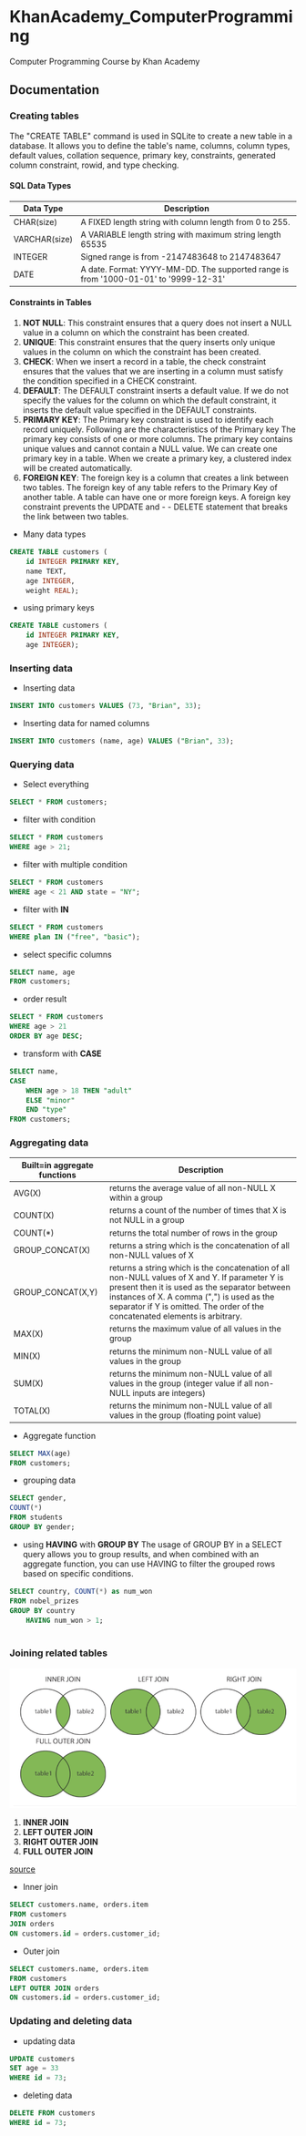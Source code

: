 # KhanAcademy_ComputerProgramming
Computer Programming Course by Khan Academy

## Documentation
###  Creating tables
The "CREATE TABLE" command is used in SQLite to create a new table in a database. It allows you to define the table's name, columns, column types, default values, collation sequence, primary key, constraints, generated column constraint, rowid, and type checking.

#### SQL Data Types
| Data Type      | Description |
| ----------- | ----------- |
| CHAR(size)      |  A FIXED length string with column length from 0 to 255.      |
| VARCHAR(size)   | A VARIABLE length string with maximum string length 65535        |
| INTEGER      | Signed range is from -2147483648 to 2147483647       |
| DATE   | A date. Format: YYYY-MM-DD. The supported range is from '1000-01-01' to '9999-12-31'        |

#### Constraints in Tables
1. **NOT NULL**: This constraint ensures that a query does not insert a NULL value in a column on which the constraint has been created.
2. **UNIQUE**: This constraint ensures that the query inserts only unique values in the column on which the constraint has been created.
3. **CHECK**: When we insert a record in a table, the check constraint ensures that the values that we are inserting in a column must satisfy the condition specified in a CHECK constraint.
4. **DEFAULT**: The DEFAULT constraint inserts a default value. If we do not specify the values for the column on which the default constraint, it inserts the default value specified in the DEFAULT constraints.
5. **PRIMARY KEY**: The Primary key constraint is used to identify each record uniquely. Following are the characteristics of the Primary key
The primary key consists of one or more columns.
The primary key contains unique values and cannot contain a NULL value.
We can create one primary key in a table.
When we create a primary key, a clustered index will be created automatically.
6. **FOREIGN KEY**: The foreign key is a column that creates a link between two tables. The foreign key of any table refers to the Primary Key of another table. A table can have one or more foreign keys. A foreign key constraint prevents the UPDATE and - - DELETE statement that breaks the link between two tables.

- Many data types

```sql
CREATE TABLE customers (
    id INTEGER PRIMARY KEY, 
    name TEXT, 
    age INTEGER, 
    weight REAL);
```
- using primary keys

```sql
CREATE TABLE customers (
    id INTEGER PRIMARY KEY, 
    age INTEGER);
```

### Inserting data
- Inserting data
```sql
INSERT INTO customers VALUES (73, "Brian", 33);
```

- Inserting data for named columns
```sql
INSERT INTO customers (name, age) VALUES ("Brian", 33);
```

### Querying data
- Select everything
```sql
SELECT * FROM customers;
```
- filter with condition
```sql
SELECT * FROM customers 
WHERE age > 21;
```
- filter with multiple condition
```sql
SELECT * FROM customers 
WHERE age < 21 AND state = "NY";
```
- filter with **IN**
```sql
SELECT * FROM customers 
WHERE plan IN ("free", "basic");
```
- select specific columns
```sql
SELECT name, age 
FROM customers;
```
- order result
```sql
SELECT * FROM customers 
WHERE age > 21 
ORDER BY age DESC;
```
- transform with **CASE**
```sql
SELECT name, 
CASE 
    WHEN age > 18 THEN "adult" 
    ELSE "minor" 
    END "type" 
FROM customers;
```

### Aggregating data
| Built=in aggregate functions | Description |
| -----------                  | ----------- |
|  AVG(X)                      | returns the average value of all non-NULL X within a group            |
|  COUNT(X)                    | returns a count of the number of times that X is not NULL in a group            |
|  COUNT(*)                    | returns the total number of rows in the group            |
|  GROUP_CONCAT(X)             | returns a string which is the concatenation of all non-NULL values of X            |
|  GROUP_CONCAT(X,Y)           | returns a string which is the concatenation of all non-NULL values of X and Y. If parameter Y is present then it is used as the separator between instances of X. A comma (",") is used as the separator if Y is omitted. The order of the concatenated elements is arbitrary.           |
|  MAX(X)                      | returns the maximum value of all values in the group            |
|  MIN(X)                      | returns the minimum non-NULL value of all values in the group            |
|  SUM(X)                      | returns the minimum non-NULL value of all values in the group (integer value if all non-NULL inputs are integers)           |
|  TOTAL(X)                    |  returns the minimum non-NULL value of all values in the group (floating point value)           |

- Aggregate function
```sql
SELECT MAX(age) 
FROM customers;
```

- grouping data
```sql
SELECT gender, 
COUNT(*) 
FROM students 
GROUP BY gender;
```

- using **HAVING** with **GROUP BY**
The usage of GROUP BY in a SELECT query allows you to group results, and when combined with an aggregate function, you can use HAVING to filter the grouped rows based on specific conditions.
```sql
SELECT country, COUNT(*) as num_won 
FROM nobel_prizes
GROUP BY country 
    HAVING num_won > 1;
    
```

### Joining related tables

![Alt text](<images/types of join.png>)

1. **INNER JOIN**
2. **LEFT OUTER JOIN**
3. **RIGHT OUTER JOIN**
4. **FULL OUTER JOIN**

[source](https://www.w3schools.com/sql/sql_join.asp)

- Inner join
```sql
SELECT customers.name, orders.item 
FROM customers 
JOIN orders 
ON customers.id = orders.customer_id;
```
- Outer join
```sql
SELECT customers.name, orders.item 
FROM customers 
LEFT OUTER JOIN orders 
ON customers.id = orders.customer_id;
```

### Updating and deleting data
- updating data
```sql
UPDATE customers 
SET age = 33 
WHERE id = 73;
```
- deleting data
```sql
DELETE FROM customers 
WHERE id = 73;
```